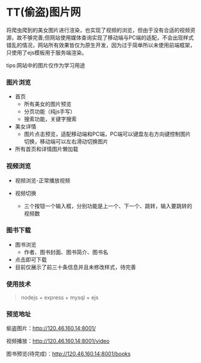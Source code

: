 # TT(偷盗)图片网

将爬虫爬到的美女图片进行渲染，也实现了视频的浏览，但由于没有合适的视频资源，故不够完善;但网站使用媒体查询实现了移动端与PC端的适配，不会出现样式错乱的情况，网站所有效果皆仅为原生开发，因为过于简单所以未使用前端框架，只使用了ejs模板用于服务端渲染。

tips:网站中的图片仅作为学习用途

### 图片浏览

- 首页
  - 所有美女的图片预览
  - 分页功能（纯js手写）
  - 搜索功能，关键字搜索
- 美女详情
  - 图片点击预览，适配移动端和PC端，PC端可以键盘左右方向键控制图片切换，移动端可以左右滑动切换图片
- 所有首页和详情图片懒加载

### 视频浏览

- 视频浏览-正常播放视频
- 视频切换

  - 三个按钮一个输入框，分别功能是上一个、下一个、跳转，输入要跳转的视频数

### 图书下载

- 图书浏览
  - 作者、图书封面、图书简介、图书名
- 点击即可下载
- 目前仅展示了前三十条信息并且未修改样式，待完善

### 使用技术

> nodejs + express + mysql + ejs

### 预览地址

偷盗图片：http://120.46.160.14:8001/

视频播放：http://120.46.160.14:8001/video

图书预览(待完成)：http://120.46.160.14:8001/books
